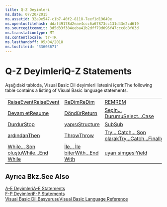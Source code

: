 ```yaml
---
title: Q-Z Deyimleri
ms.date: 07/20/2015
ms.assetid: 32a9e547-c1b7-40f2-8118-7eef1d19649e
ms.openlocfilehash: ddaf49178d2eae4ccc6a67873cc131d43e2cd619
ms.sourcegitcommit: 3d5d33f384eeba41b2dff79d096f47ccc8d8f03d
ms.translationtype: MT
ms.contentlocale: tr-TR
ms.lasthandoff: 05/04/2018
ms.locfileid: "33603671"
---
```

# <a name="q-z-statements"></a><span data-ttu-id="b976c-102">Q-Z Deyimleri</span><span class="sxs-lookup"><span data-stu-id="b976c-102">Q-Z Statements</span></span>
<span data-ttu-id="b976c-103">Aşağıdaki tabloda, Visual Basic Dil deyimleri listesini içerir.</span><span class="sxs-lookup"><span data-stu-id="b976c-103">The following table contains a listing of Visual Basic language statements.</span></span>  
  
|||||  
|---|---|---|---|  
|[<span data-ttu-id="b976c-104">RaiseEvent</span><span class="sxs-lookup"><span data-stu-id="b976c-104">RaiseEvent</span></span>](../../../visual-basic/language-reference/statements/raiseevent-statement.md)|[<span data-ttu-id="b976c-105">ReDim</span><span class="sxs-lookup"><span data-stu-id="b976c-105">ReDim</span></span>](../../../visual-basic/language-reference/statements/redim-statement.md)|[<span data-ttu-id="b976c-106">REM</span><span class="sxs-lookup"><span data-stu-id="b976c-106">REM</span></span>](../../../visual-basic/language-reference/statements/rem-statement.md)|[<span data-ttu-id="b976c-107">RemoveHandler</span><span class="sxs-lookup"><span data-stu-id="b976c-107">RemoveHandler</span></span>](../../../visual-basic/language-reference/statements/removehandler-statement.md)|  
|[<span data-ttu-id="b976c-108">Devam et</span><span class="sxs-lookup"><span data-stu-id="b976c-108">Resume</span></span>](../../../visual-basic/language-reference/statements/resume-statement.md)|[<span data-ttu-id="b976c-109">Döndür</span><span class="sxs-lookup"><span data-stu-id="b976c-109">Return</span></span>](../../../visual-basic/language-reference/statements/return-statement.md)|[<span data-ttu-id="b976c-110">Seçin... Durumu</span><span class="sxs-lookup"><span data-stu-id="b976c-110">Select...Case</span></span>](../../../visual-basic/language-reference/statements/select-case-statement.md)|[<span data-ttu-id="b976c-111">ayarlama</span><span class="sxs-lookup"><span data-stu-id="b976c-111">Set</span></span>](../../../visual-basic/language-reference/statements/set-statement.md)|  
|[<span data-ttu-id="b976c-112">Durdur</span><span class="sxs-lookup"><span data-stu-id="b976c-112">Stop</span></span>](../../../visual-basic/language-reference/statements/stop-statement.md)|[<span data-ttu-id="b976c-113">yapısı</span><span class="sxs-lookup"><span data-stu-id="b976c-113">Structure</span></span>](../../../visual-basic/language-reference/statements/structure-statement.md)|[<span data-ttu-id="b976c-114">Sub</span><span class="sxs-lookup"><span data-stu-id="b976c-114">Sub</span></span>](../../../visual-basic/language-reference/statements/sub-statement.md)|[<span data-ttu-id="b976c-115">SyncLock</span><span class="sxs-lookup"><span data-stu-id="b976c-115">SyncLock</span></span>](../../../visual-basic/language-reference/statements/synclock-statement.md)|  
|[<span data-ttu-id="b976c-116">ardından</span><span class="sxs-lookup"><span data-stu-id="b976c-116">Then</span></span>](../../../visual-basic/language-reference/statements/then-statement.md)|[<span data-ttu-id="b976c-117">Throw</span><span class="sxs-lookup"><span data-stu-id="b976c-117">Throw</span></span>](../../../visual-basic/language-reference/statements/throw-statement.md)|[<span data-ttu-id="b976c-118">Try... Catch... Son olarak</span><span class="sxs-lookup"><span data-stu-id="b976c-118">Try...Catch...Finally</span></span>](../../../visual-basic/language-reference/statements/try-catch-finally-statement.md)|[<span data-ttu-id="b976c-119">Kullanma</span><span class="sxs-lookup"><span data-stu-id="b976c-119">Using</span></span>](../../../visual-basic/language-reference/statements/using-statement.md)|  
|[<span data-ttu-id="b976c-120">While... Son oluştu</span><span class="sxs-lookup"><span data-stu-id="b976c-120">While...End While</span></span>](../../../visual-basic/language-reference/statements/while-end-while-statement.md)|[<span data-ttu-id="b976c-121">İle... İle biter</span><span class="sxs-lookup"><span data-stu-id="b976c-121">With...End With</span></span>](../../../visual-basic/language-reference/statements/with-end-with-statement.md)|[<span data-ttu-id="b976c-122">uyarı simgesi</span><span class="sxs-lookup"><span data-stu-id="b976c-122">Yield</span></span>](../../../visual-basic/language-reference/statements/yield-statement.md)||  
  
## <a name="see-also"></a><span data-ttu-id="b976c-123">Ayrıca Bkz.</span><span class="sxs-lookup"><span data-stu-id="b976c-123">See Also</span></span>  
 [<span data-ttu-id="b976c-124">A-E Deyimleri</span><span class="sxs-lookup"><span data-stu-id="b976c-124">A-E Statements</span></span>](../../../visual-basic/language-reference/statements/a-e-statements.md)  
 [<span data-ttu-id="b976c-125">F-P Deyimleri</span><span class="sxs-lookup"><span data-stu-id="b976c-125">F-P Statements</span></span>](../../../visual-basic/language-reference/statements/f-p-statements.md)  
 [<span data-ttu-id="b976c-126">Visual Basic Dil Başvurusu</span><span class="sxs-lookup"><span data-stu-id="b976c-126">Visual Basic Language Reference</span></span>](../../../visual-basic/language-reference/index.md)
